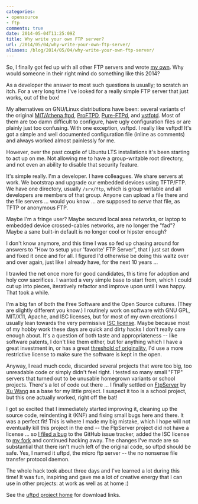 ```yaml
---
categories:
- opensource
- ftp
comments: true
date: 2014-05-04T11:25:09Z
title: Why write your own FTP server?
url: /2014/05/04/why-write-your-own-ftp-server/
aliases: /blog/2014/05/04/why-write-your-own-ftp-server/
---
```


So, I finally got fed up with all other FTP servers and wrote
[my own](/uftpd.html).  Why would someone in their right mind do
something like this 2014?

As a developer the answer to most such questions is usually; to
scratch an itch.  For a very long time I've looked for a really simple
FTP server that just works, out of the box!

<!--more-->

My alternatives on GNU/Linux distributions have been: several variants
of the original [MIT/Athena ftpd](https://github.com/mit-athena/ftpd),
[ProFTPD](http://www.proftpd.org/),
[Pure-FTPd](http://www.pureftpd.org/project/pure-ftpd), and
[vstfptd](https://security.appspot.com/vsftpd.html).  Most of them are
too damn difficult to configure, have ugly configuration files or are
plainly just too confusing.  With one exception, vsftpd.  I really
like vsftpd!  It's got a simple and well documented configuration file
(inline as comments) and always worked almost painlessly for me.

However, over the past couple of Ubuntu LTS installations it's been
starting to act up on me.  Not allowing me to have a group-writable
root directory, and not even an ability to disable that security
feature.

It's simple really.  I'm a developer.  I have colleagues.  We share
servers at work.  We bootstrap and upgrade our embedded devices using
TFTP/FTP.  We have one directory, usually `/srv/ftp`, which is group
writable and all developers are members of that group.  Anyone can
upload a file there and the file servers ... would you know ... are
supposed to *serve* that file, as TFTP or anonymous FTP.

Maybe I'm a fringe user?  Maybe secured local area networks, or laptop
to embedded device crossed-cables networks, are no longer the "fad"?
Maybe a sane built-in default is no longer cool or hipster enough?

I don't know anymore, and this time I was so fed up chasing around for
answers to "How to setup your 'favorite' FTP Server", that I just sat
down and fixed it once and for all.  I figured I'd otherwise be doing
this waltz over and over again, just like I already have, for the next
10 years ...

I trawled the net once more for good candidates, this time for
adoption and holy cow sacrifices.  I wanted a very simple base to
start from, which I could cut up into pieces, iteratively refactor and
improve upon until I was happy.  That took a while.

I'm a big fan of both the Free Software and the Open Source cultures.
(They are slightly different you know.)  I routinely work on software
with GNU GPL, MIT/X11, Apache, and ISC licenses, but for most of my
own creations I usually lean towards the very permissive
[ISC license](http://en.wikipedia.org/wiki/ISC_license).  Maybe
because most of my hobby work these days are quick and dirty hacks I
don't really care enough about.  It's a question of both taste and
appropriateness -- like software patents, I don't like them either,
but for anything which I have a great investment in, or has a great
[threshold of originality](http://en.wikipedia.org/wiki/Threshold_of_originality),
I'd use a more restrictive license to make sure the software is kept
in the open.

Anyway, I read much code, discarded several projects that were too
big, too unreadable code or simply didn't feel right.  I tested so
many small "FTP" servers that turned out to be unusable homegrown
variants or school projects.  There's a lot of code out there ...  I
finally settled on [FtpServer](https://github.com/xu-wang11/FtpServer)
by [Xu Wang](https://github.com/xu-wang11) as a base for my little
project.  I suspect it too is a school project, but this one actually
worked, right off the bat!

I got so excited that I immediately started improving it, cleaning up
the source code, reindenting it (KNF) and fixing small bugs here and
there.  It was a perfect fit!  This is where I made my big mistake,
which I hope will not eventually kill this project in the end -- the
FtpServer project did not have a license ... so
[I filed a bug](https://github.com/xu-wang11/FtpServer/issues/1) to
the GitHub issue tracker, added the ISC license to
[my fork](https://github.com/troglobit/uftpd) and continued hacking
away.  The changes I've made are so substantial that there isn't much
left of the original code, so uftpd should be safe.  Yes, I named it
uftpd, the micro ftp server -- the no nonsense file transfer protocol
daemon.

The whole hack took about three days and I've learned a lot during
this time!  It was fun, inspiring and gave me a lot of creative energy
that I can use in other projects: at work as well as at home :)

See the [uftpd project home](/uftpd.html) for download links.
